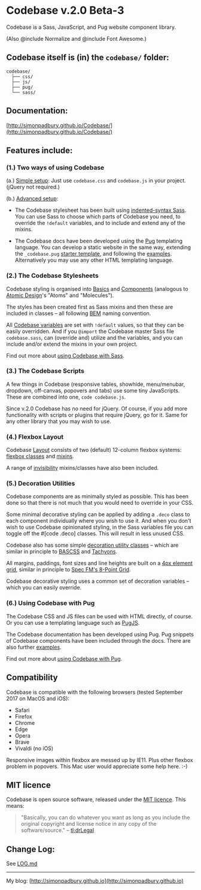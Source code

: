 # Codebase v.2.0 Beta-3

Codebase is a Sass, JavaScript, and Pug website component library.

(Also @include Normalize and @include Font Awesome.)

## Codebase itself is (in) the `codebase/` folder:

```
codebase/
  ├── css/
  ├── js/
  ├── pug/
  └── sass/
```

## Documentation:

[http://simonpadbury.github.io/Codebase/](http://simonpadbury.github.io/Codebase/)

## Features include:

### (1.) Two ways of using Codebase

(a.) [Simple setup](getting-started.html#getting-started-simple-setup): Just use `codebase.css` and `codebase.js` in your project. (jQuery not required.)

(b.) [Advanced setup](getting-started.html#getting-started-advanced-setup):

* The Codebase stylesheet has been built using [indented-syntax Sass](http://sass-lang.com/documentation/file.INDENTED_SYNTAX.html). You can use Sass to choose which parts of Codebase you need, to override the `!default` variables, and to include and extend any of the mixins.

* The Codebase docs have been developed using the [Pug](https://pugjs.org/api/getting-started.html) templating language. You can develop a static website in the same way, extending the `_codebase.pug` [starter template](getting-started.html#getting-started-codebase-with-pug), and following the [examples](examples.html). Alternatively you may use any other HTML templating language.

### (2.) The Codebase Stylesheets

Codebase styling is organised into [Basics](basics.html) and [Components](components.html) (analogous to [Atomic Design](http://atomicdesign.bradfrost.com/)'s "Atoms" and "Molecules").

The styles has been created first as Sass mixins and then these are included in classes &ndash; all following [BEM](http://getbem.com/introduction/) naming convention.

All [Codebase variables](codebase/sass/02_default-variables/_default-variables.sass) are set with `!default` values, so that they can be easily overridden. And if you `@import` the Codebase master Sass file `codebase.sass`, can (override and) utilize and the variables, and you can include and/or extend the mixins in your own project.

Find out more about [using Codebase with Sass](getting-started.html#getting-started-codebase-with-sass).

### (3.) The Codebase Scripts

A few things in Codebase (responsive tables, showhide, menu/menubar, dropdown, off-canvas, popovers and tabs) use some tiny JavaScripts. These are combined into one, `code codebase.js`.

Since v.2.0 Codebase has no need for jQuery. Of course, if you add more functionality with scripts or plugins that require jQuery, go for it. Same for any other library that you may wish to use.

### (4.) Flexbox Layout

Codebase [Layout](layout.html) consists of two (default) 12-column flexbox systems: [flexbox classes](layout.html#layout-flexbox-classes) and [mixins](layout.html#layout-flexbox-mixins).

A range of [invisibility](layout.html#layout-invisibility) mixins/classes have also been included.

### (5.) Decoration Utilities

Codebase components are as minimally styled as possible. This has been done so that there is not much that you would need to override in your CSS.

Some minimal decorative styling can be applied by adding a `.deco` class to each component individually where you wish to use it. And when you don't wish to use Codebase opinionated styling, in the Sass variables file you can toggle off the #[code .deco] classes. This will result in less unused CSS.

Codebase also has some simple [decoration utility classes](decoration.html) – which are similar in principle to [BASCSS](http://basscss.com/) and [Tachyons](http://tachyons.io/).

All margins, paddings, font sizes and line heights are built on a [4px element grid](decoration.html#decoration-element-grid), similar in principle to [Spec FM's 8-Point Grid](https://spec.fm/specifics/8-pt-grid).

Codebase decorative styling uses a common set of decoration variables – which you can easily override.

### (6.) Using Codebase with Pug

The Codebase CSS and JS files can be used with HTML directly, of course. Or you can use a templating language such as [PugJS](http://pugjs.org/).

The Codebase documentation has been developed using Pug. Pug snippets of Codebase components have been included through the docs. There are also further [examples](examples.html).

Find out more about [using Codebase with Pug](getting-started.html#getting-started-codebase-with-pug).

## Compatibility

Codebase is compatible with the following browsers (tested September 2017 on MacOS and iOS):

* Safari
* Firefox
* Chrome
* Edge
* Opera
* Brave
* Vivaldi (no iOS)

Responsive images within flexbox are messed up by IE11. Plus other flexbox problem in popovers. This Mac user would appreciate some help here. :-)

## MIT licence

Codebase is open source software, released under the [MIT licence](https://opensource.org/licenses/MIT). This means:

> "Basically, you can do whatever you want as long as you include the original copyright and license notice in any copy of the software/source."
> – [tl;drLegal](https://tldrlegal.com/license/mit-license")

## Change Log:

See [LOG.md](LOG.md)

---

My blog: [http://simonpadbury.github.io](http://simonpadbury.github.io)
